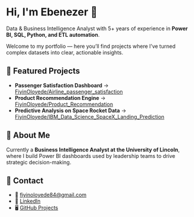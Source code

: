 # Hi, I'm Ebenezer 👋
Data & Business Intelligence Analyst with 5+ years of experience in **Power BI, SQL, Python, and ETL automation**.  

Welcome to my portfolio — here you’ll find projects where I’ve turned complex datasets into clear, actionable insights.  

## 🔹 Featured Projects
- **Passenger Satisfaction Dashboard** → [FiyinOloyede/Airline_passenger_satisfaction](#)  
- **Product Recommendation Engine** → [FiyinOloyede/Product_Recommendation](#)  
- **Predictive Analysis on Space Rocket Data** → [FiyinOloyede/IBM_Data_Science_SpaceX_Landing_Prediction](#)  

## 🔹 About Me
Currently a **Business Intelligence Analyst at the University of Lincoln**, where I build Power BI dashboards used by leadership teams to drive strategic decision-making.  

## 🔹 Contact
- 📧 fiyinoloyede84@gmail.com  
- 💼 [LinkedIn](https://www.linkedin.com/in/ebenezeroloyede/)  
- 🖥 [GitHub Projects](https://github.com/FiyinOloyede)
